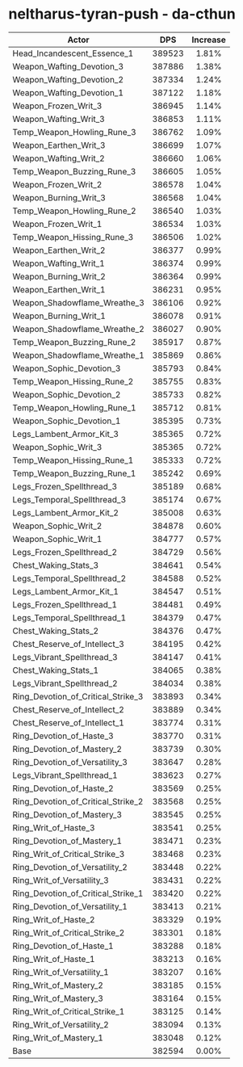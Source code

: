 # neltharus-tyran-push - da-cthun
| Actor | DPS | Increase |
|---|:---:|:---:|
|Head_Incandescent_Essence_1|389523|1.81%|
|Weapon_Wafting_Devotion_3|387886|1.38%|
|Weapon_Wafting_Devotion_2|387334|1.24%|
|Weapon_Wafting_Devotion_1|387122|1.18%|
|Weapon_Frozen_Writ_3|386945|1.14%|
|Weapon_Wafting_Writ_3|386853|1.11%|
|Temp_Weapon_Howling_Rune_3|386762|1.09%|
|Weapon_Earthen_Writ_3|386699|1.07%|
|Weapon_Wafting_Writ_2|386660|1.06%|
|Temp_Weapon_Buzzing_Rune_3|386605|1.05%|
|Weapon_Frozen_Writ_2|386578|1.04%|
|Weapon_Burning_Writ_3|386568|1.04%|
|Temp_Weapon_Howling_Rune_2|386540|1.03%|
|Weapon_Frozen_Writ_1|386534|1.03%|
|Temp_Weapon_Hissing_Rune_3|386506|1.02%|
|Weapon_Earthen_Writ_2|386377|0.99%|
|Weapon_Wafting_Writ_1|386374|0.99%|
|Weapon_Burning_Writ_2|386364|0.99%|
|Weapon_Earthen_Writ_1|386231|0.95%|
|Weapon_Shadowflame_Wreathe_3|386106|0.92%|
|Weapon_Burning_Writ_1|386078|0.91%|
|Weapon_Shadowflame_Wreathe_2|386027|0.90%|
|Temp_Weapon_Buzzing_Rune_2|385917|0.87%|
|Weapon_Shadowflame_Wreathe_1|385869|0.86%|
|Weapon_Sophic_Devotion_3|385793|0.84%|
|Temp_Weapon_Hissing_Rune_2|385755|0.83%|
|Weapon_Sophic_Devotion_2|385733|0.82%|
|Temp_Weapon_Howling_Rune_1|385712|0.81%|
|Weapon_Sophic_Devotion_1|385395|0.73%|
|Legs_Lambent_Armor_Kit_3|385365|0.72%|
|Weapon_Sophic_Writ_3|385365|0.72%|
|Temp_Weapon_Hissing_Rune_1|385333|0.72%|
|Temp_Weapon_Buzzing_Rune_1|385242|0.69%|
|Legs_Frozen_Spellthread_3|385189|0.68%|
|Legs_Temporal_Spellthread_3|385174|0.67%|
|Legs_Lambent_Armor_Kit_2|385008|0.63%|
|Weapon_Sophic_Writ_2|384878|0.60%|
|Weapon_Sophic_Writ_1|384777|0.57%|
|Legs_Frozen_Spellthread_2|384729|0.56%|
|Chest_Waking_Stats_3|384641|0.54%|
|Legs_Temporal_Spellthread_2|384588|0.52%|
|Legs_Lambent_Armor_Kit_1|384547|0.51%|
|Legs_Frozen_Spellthread_1|384481|0.49%|
|Legs_Temporal_Spellthread_1|384379|0.47%|
|Chest_Waking_Stats_2|384376|0.47%|
|Chest_Reserve_of_Intellect_3|384195|0.42%|
|Legs_Vibrant_Spellthread_3|384147|0.41%|
|Chest_Waking_Stats_1|384065|0.38%|
|Legs_Vibrant_Spellthread_2|384034|0.38%|
|Ring_Devotion_of_Critical_Strike_3|383893|0.34%|
|Chest_Reserve_of_Intellect_2|383889|0.34%|
|Chest_Reserve_of_Intellect_1|383774|0.31%|
|Ring_Devotion_of_Haste_3|383770|0.31%|
|Ring_Devotion_of_Mastery_2|383739|0.30%|
|Ring_Devotion_of_Versatility_3|383647|0.28%|
|Legs_Vibrant_Spellthread_1|383623|0.27%|
|Ring_Devotion_of_Haste_2|383569|0.25%|
|Ring_Devotion_of_Critical_Strike_2|383568|0.25%|
|Ring_Devotion_of_Mastery_3|383545|0.25%|
|Ring_Writ_of_Haste_3|383541|0.25%|
|Ring_Devotion_of_Mastery_1|383471|0.23%|
|Ring_Writ_of_Critical_Strike_3|383468|0.23%|
|Ring_Devotion_of_Versatility_2|383448|0.22%|
|Ring_Writ_of_Versatility_3|383431|0.22%|
|Ring_Devotion_of_Critical_Strike_1|383420|0.22%|
|Ring_Devotion_of_Versatility_1|383413|0.21%|
|Ring_Writ_of_Haste_2|383329|0.19%|
|Ring_Writ_of_Critical_Strike_2|383301|0.18%|
|Ring_Devotion_of_Haste_1|383288|0.18%|
|Ring_Writ_of_Haste_1|383213|0.16%|
|Ring_Writ_of_Versatility_1|383207|0.16%|
|Ring_Writ_of_Mastery_2|383185|0.15%|
|Ring_Writ_of_Mastery_3|383164|0.15%|
|Ring_Writ_of_Critical_Strike_1|383125|0.14%|
|Ring_Writ_of_Versatility_2|383094|0.13%|
|Ring_Writ_of_Mastery_1|383048|0.12%|
|Base|382594|0.00%|
